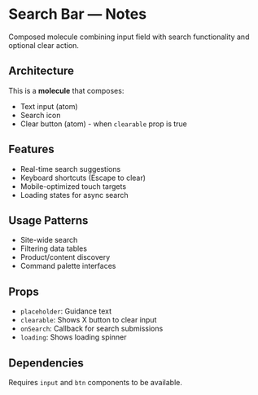 # Search Bar — Notes

Composed molecule combining input field with search functionality and optional clear action.

## Architecture
This is a **molecule** that composes:
- Text input (atom)
- Search icon
- Clear button (atom) - when `clearable` prop is true

## Features
- Real-time search suggestions
- Keyboard shortcuts (Escape to clear)
- Mobile-optimized touch targets
- Loading states for async search

## Usage Patterns
- Site-wide search
- Filtering data tables
- Product/content discovery
- Command palette interfaces

## Props
- `placeholder`: Guidance text
- `clearable`: Shows X button to clear input
- `onSearch`: Callback for search submissions
- `loading`: Shows loading spinner

## Dependencies
Requires `input` and `btn` components to be available.
